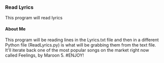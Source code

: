 ### Read Lyrics
This program will read lyrics
#### About Me
This program will be reading lines in the Lyrics.txt file and then in
a different Python file (ReadLyrics.py) is what will be grabbing them
from the text file. It'll iterate back one of the most popular songs 
on the market right now called Feelings, by Maroon 5.
#ENJOY!
